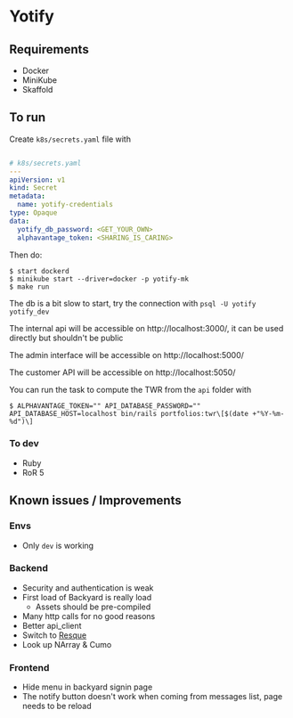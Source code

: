 # Yotify

## Requirements

* Docker
* MiniKube
* Skaffold

## To run

Create `k8s/secrets.yaml` file with

```yaml

# k8s/secrets.yaml
---
apiVersion: v1
kind: Secret
metadata:
  name: yotify-credentials
type: Opaque
data:
  yotify_db_password: <GET_YOUR_OWN>
  alphavantage_token: <SHARING_IS_CARING>

```

Then do:

```
$ start dockerd
$ minikube start --driver=docker -p yotify-mk
$ make run
```

The db is a bit slow to start, try the connection with `psql -U yotify yotify_dev`

The internal api will be accessible on http://localhost:3000/, it can be used directly but shouldn't be public

The admin interface will be accessible on http://localhost:5000/

The customer API will be accessible on http://localhost:5050/

You can run the task to compute the TWR from the `api` folder with 
```
$ ALPHAVANTAGE_TOKEN="" API_DATABASE_PASSWORD="" API_DATABASE_HOST=localhost bin/rails portfolios:twr\[$(date +"%Y-%m-%d")\]
```

### To dev

* Ruby
* RoR 5

## Known issues / Improvements

### Envs

* Only `dev` is working

### Backend

* Security and authentication is weak
* First load of Backyard is really load
    * Assets should be pre-compiled
* Many http calls for no good reasons
* Better api\_client
* Switch to [Resque](https://github.com/resque/resque)
* Look up NArray & Cumo

### Frontend

* Hide menu in backyard signin page
* The notify button doesn't work when coming from messages list, page needs to be reload

